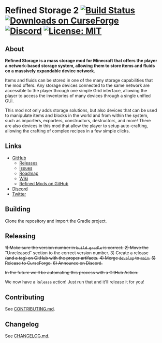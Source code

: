 # Refined Storage 2 [![Build Status](https://github.com/refinedmods/refinedstorage2/actions/workflows/build.yml/badge.svg?branch=develop)](https://github.com/refinedmods/refinedstorage2/actions/workflows/build.yml) [![Downloads on CurseForge](http://cf.way2muchnoise.eu/full_243076_downloads.svg)](http://minecraft.curseforge.com/projects/refined-storage) [![Discord](https://img.shields.io/discord/342942776494653441)](https://discordapp.com/invite/VYzsydb) [![License: MIT](https://img.shields.io/badge/License-MIT-yellow.svg)](LICENSE.md)

## About

**Refined Storage is a mass storage mod for Minecraft that offers the player a network-based storage system, allowing
them to store items and fluids on a massively expandable device network.**

Items and fluids can be stored in one of the many storage capabilities that the mod offers. Any storage devices
connected to the same network are accessible to the player through one simple Grid interface, allowing the player to
access the inventories of many devices through a single unified GUI.

This mod not only adds storage solutions, but also devices that can be used to manipulate items and blocks in the world
and from within the system, such as importers, exporters, constructors, destructors, and more! There are also devices in
this mod that allow the player to setup auto-crafting, allowing the crafting of complex recipes in a few simple clicks.

## Links

- [GitHub](https://github.com/refinedmods/refinedstorage2)
    - [Releases](https://github.com/refinedmods/refinedstorage2/releases)
    - [Issues](https://github.com/refinedmods/refinedstorage2/issues)
    - [Roadmap](https://github.com/refinedmods/refinedstorage2/projects)
    - [Wiki](https://github.com/refinedmods/refinedstorage2/wiki)
    - [Refined Mods on GitHub](https://github.com/refinedmods)
- [Discord](https://discordapp.com/invite/VYzsydb)
- [Twitter](https://twitter.com/refinedmods)

## Building

Clone the repository and import the Gradle project.

## Releasing

~~1) Make sure the version number in `build.gradle` is correct.~~
~~2) Move the "Unreleased" section to the correct version number.~~
~~3) Create a release (and a tag) on GitHub with the proper artifacts.~~
~~4) Merge `develop` to `main`.~~
~~5) Release to CurseForge.~~
~~6) Announce on Discord.~~

~~In the future we'll be automating this process with a GitHub Action.~~

We now have a `Release` action! Just run that and it'll release it for you!

## Contributing

See [CONTRIBUTING.md](.github/CONTRIBUTING.md).

## Changelog

See [CHANGELOG.md](CHANGELOG.md).
